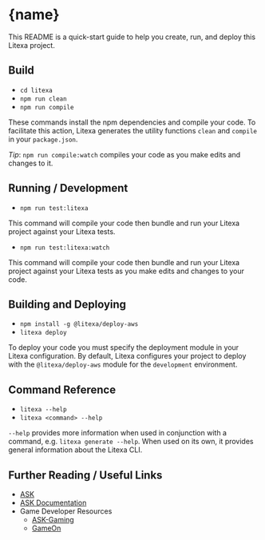 # {name}

This README is a quick-start guide to help you create, run, and deploy this Litexa project.

## Build

* `cd litexa`
* `npm run clean` 
* `npm run compile` 

These commands install the npm dependencies and compile your code. To facilitate this 
action, Litexa generates the utility functions `clean` and `compile` in your `package.json`.

*Tip*: `npm run compile:watch` compiles your code as you make edits and changes to it.

## Running / Development

* `npm run test:litexa`

This command will compile your code then bundle and run your Litexa project against your Litexa tests.

* `npm run test:litexa:watch`

This command will compile your code then bundle and run your Litexa project against your Litexa tests 
as you make edits and changes to your code.

## Building and Deploying

* `npm install -g @litexa/deploy-aws`
* `litexa deploy`

To deploy your code you must specify the deployment module in your Litexa configuration. By default, Litexa 
configures your project to deploy with the `@litexa/deploy-aws` module for the `development` environment.

## Command Reference

* `litexa --help`
* `litexa <command> --help`

`--help` provides more information when used in conjunction with a command, e.g. `litexa generate --help`. When used
on its own, it provides general information about the Litexa CLI.

## Further Reading / Useful Links

* [ASK](https://developer.amazon.com/alexa-skills-kit/)
* [ASK Documentation](https://developer.amazon.com/docs/ask-overviews/build-skills-with-the-alexa-skills-kit.html)
* Game Developer Resources
  * [ASK-Gaming](https://developer.amazon.com/alexa-skills-kit/gaming)
  * [GameOn](https://developer.amazon.com/docs/gameon/overview.html)
